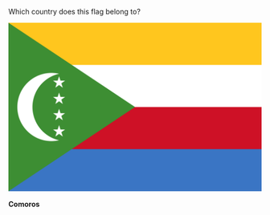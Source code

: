 Which country does this flag belong to?

![Flag of Comoros](images/Flag_of_the_Comoros_(3-2).svg)
<!--question-->
**Comoros**